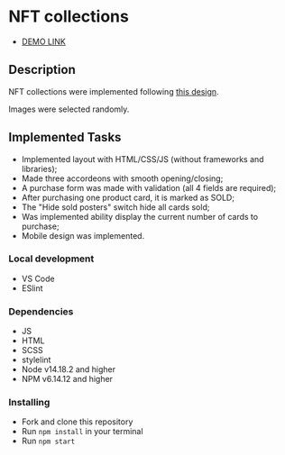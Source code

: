 # NFT collections
- [DEMO LINK](https://vlasiuk-anatolii.github.io/NFT/)

## Description
NFT collections were implemented following [this design](https://www.figma.com/file/RiGokzl3GkSdM61rxPv44k/Test-Task-Markup%2FFront-end-Dev?node-id=1%3A1305).

Images were selected randomly.

## Implemented Tasks
- Implemented layout with HTML/CSS/JS (without frameworks and libraries);
- Made three accordeons with smooth opening/closing;
- A purchase form was made with validation (all 4 fields are required);
- After purchasing one product card, it is marked as SOLD;
- The "Hide sold posters" switch hide all cards sold;
- Was implemented ability display the current number of cards to purchase;
- Mobile design was implemented.

### Local development
* VS Code
* ESlint

### Dependencies
- JS
- HTML
- SCSS
- stylelint
- Node v14.18.2 and higher
- NPM v6.14.12 and higher

### Installing
* Fork and clone this repository
* Run `npm install` in your terminal
* Run `npm start`
